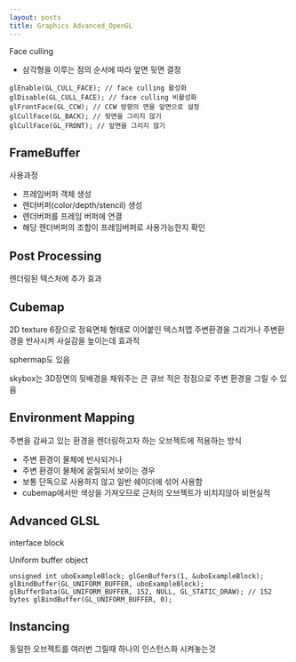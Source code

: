 ```yaml
---
layout: posts
title: Graphics Advanced_OpenGL
---
```

Face culling

- 삼각형을 이루는 점의 순서에 따라 앞면 뒷면 결정

```
glEnable(GL_CULL_FACE); // face culling 활성화 
glDisable(GL_CULL_FACE); // face culling 비활성화 
glFrontFace(GL_CCW); // CCW 방향의 면을 앞면으로 설정 
glCullFace(GL_BACK); // 뒷면을 그리지 않기 
glCullFace(GL_FRONT); // 앞면을 그리지 않기
```


## FrameBuffer

사용과정
- 프레임버퍼 객체 생성
- 렌더버퍼(color/depth/stencil) 생성
- 렌더버퍼를 프레임 버퍼에 연결
- 해당 렌더버퍼의 조합이 프레임버퍼로 사용가능한지 확인

## Post Processing

렌더링된 텍스처에 추가 효과

## Cubemap

2D texture 6장으로 정육면체 형태로 이어붙인 텍스처맵
주변환경을 그리거나 주변환경을 반사시켜 사실감을 높이는데 효과적

sphermap도 있음

skybox는 3D장면의 뒷배경을 채워주는 큰 큐브 적은 정점으로 주변 환경을 그릴 수 있음


## Environment Mapping

주변을 감싸고 있는 환경을 렌더링하고자 하는 오브젝트에 적용하는 방식
- 주변 환경이 물체에 반사되거나
- 주변 환경이 물체에 굴절되서 보이는 경우
- 보통 단독으로 사용하지 않고 일반 쉐이더에 섞어 사용함
- cubemap에서만 색상을 가져오므로 근처의 오브젝트가 비치지않아 비현실적

## Advanced GLSL

interface block

Uniform buffer object

```
unsigned int uboExampleBlock; glGenBuffers(1, &uboExampleBlock); glBindBuffer(GL_UNIFORM_BUFFER, uboExampleBlock); glBufferData(GL_UNIFORM_BUFFER, 152, NULL, GL_STATIC_DRAW); // 152 bytes glBindBuffer(GL_UNIFORM_BUFFER, 0);
```

## Instancing

동일한 오브젝트를 여러번 그릴때 하나의 인스턴스화 시켜놓는것

